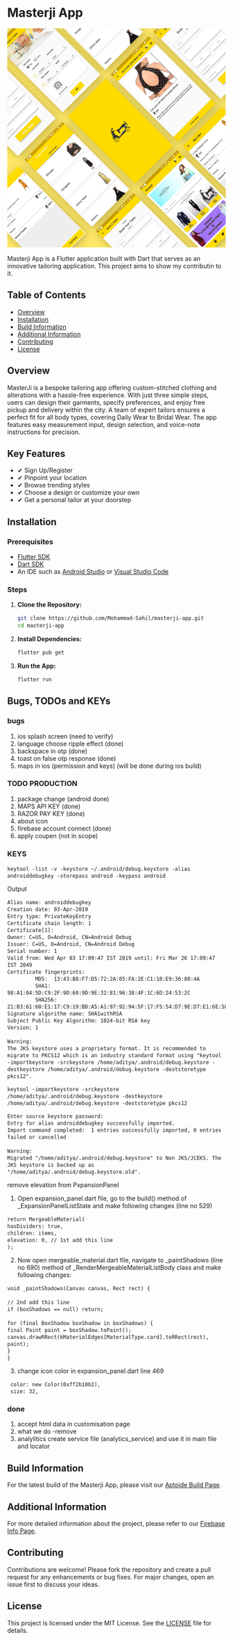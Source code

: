 # Masterji App

![Masterji Banner](/banner.png)

Masterji App is a Flutter application built with Dart that serves as an innovative tailoring application. This project aims to show my contributin to it.

## Table of Contents

- [Overview](#overview)
- [Installation](#installation)
- [Build Information](#build-information)
- [Additional Information](#additional-information)
- [Contributing](#contributing)
- [License](#license)

## Overview

MasterJi is a bespoke tailoring app offering custom-stitched clothing and alterations with a hassle-free experience. With just three simple steps, users can design their garments, specify preferences, and enjoy free pickup and delivery within the city. A team of expert tailors ensures a perfect fit for all body types, covering Daily Wear to Bridal Wear. The app features easy measurement input, design selection, and voice-note instructions for precision.

## Key Features

- ✔ Sign Up/Register
- ✔ Pinpoint your location
- ✔ Browse trending styles
- ✔ Choose a design or customize your own
- ✔ Get a personal tailor at your doorstep

## Installation

### Prerequisites

- [Flutter SDK](https://flutter.dev/docs/get-started/install)
- [Dart SDK](https://dart.dev/get-dart)
- An IDE such as [Android Studio](https://developer.android.com/studio) or [Visual Studio Code](https://code.visualstudio.com/)

### Steps

1. **Clone the Repository:**

   ```bash
   git clone https://github.com/Mohammad-Sahil/masterji-app.git
   cd masterji-app
   ```

2. **Install Dependencies:**

   ```bash
   flutter pub get
   ```

3. **Run the App:**

   ```bash
   flutter run
   ```

## Bugs, TODOs and KEYs

### bugs

1. ios splash screen (need to verify)
2. language choose ripple effect (done)
3. backspace in otp (done)
4. toast on false otp response (done)
5. maps in ios (permission and keys) (will be done during ios build)

### TODO PRODUCTION

1. package change (android done)
2. MAPS API KEY (done)
3. RAZOR PAY KEY (done)
4. about icon
5. firebase account connect (done)
6. apply coupen (not in scope)

### KEYS

```
keytool -list -v -keystore ~/.android/debug.keystore -alias androiddebugkey -storepass android -keypass android
```

Output

```
Alias name: androiddebugkey
Creation date: 03-Apr-2019
Entry type: PrivateKeyEntry
Certificate chain length: 1
Certificate[1]:
Owner: C=US, O=Android, CN=Android Debug
Issuer: C=US, O=Android, CN=Android Debug
Serial number: 1
Valid from: Wed Apr 03 17:09:47 IST 2019 until: Fri Mar 26 17:09:47 IST 2049
Certificate fingerprints:
         MD5:  13:43:B8:F7:D5:72:2A:05:FA:2E:C1:18:E9:36:80:4A
         SHA1: 98:A1:04:5D:C9:2F:9D:60:9D:9E:32:81:96:38:4F:1C:6D:24:53:2C
         SHA256: 21:B3:61:60:E1:17:C9:19:BD:A5:A1:97:92:94:5F:17:F5:54:D7:9E:D7:E1:6E:58:09:B7:C3:3D:19:7C:98:EA
Signature algorithm name: SHA1withRSA
Subject Public Key Algorithm: 1024-bit RSA key
Version: 1

Warning:
The JKS keystore uses a proprietary format. It is recommended to migrate to PKCS12 which is an industry standard format using "keytool -importkeystore -srckeystore /home/aditya/.android/debug.keystore -destkeystore /home/aditya/.android/debug.keystore -deststoretype pkcs12".

```

```
keytool -importkeystore -srckeystore /home/aditya/.android/debug.keystore -destkeystore /home/aditya/.android/debug.keystore -deststoretype pkcs12
```

```
Enter source keystore password:
Entry for alias androiddebugkey successfully imported.
Import command completed:  1 entries successfully imported, 0 entries failed or cancelled

Warning:
Migrated "/home/aditya/.android/debug.keystore" to Non JKS/JCEKS. The JKS keystore is backed up as "/home/aditya/.android/debug.keystore.old".
```

remove elevation from PxpansionPanel

1. Open expansion_panel.dart file, go to the build() method of \_ExpansionPanelListState and make following changes (line no 529)

```
return MergeableMaterial(
hasDividers: true,
children: items,
elevation: 0, // 1st add this line
);
```

2. Now open mergeable_material.dart file, navigate to _paintShadows (line no 690) method of _RenderMergeableMaterialListBody class and make following changes:

```
void _paintShadows(Canvas canvas, Rect rect) {

// 2nd add this line
if (boxShadows == null) return;

for (final BoxShadow boxShadow in boxShadows) {
final Paint paint = boxShadow.toPaint();
canvas.drawRRect(kMaterialEdges[MaterialType.card].toRRect(rect), paint);
}
}
```

3. change icon color in expansion_panel.dart line 469

```
 color: new Color(0xff2b10b2),
 size: 32,
```


### done 

1. accept html data in customisation page 
2. what we do -remove
3. analylitics create service file (analytics_service) and use it in main file and locator


## Build Information

For the latest build of the Masterji App, please visit our [Aptoide Build Page](https://masterji-masterji.en.aptoide.com/app).

## Additional Information

For more detailed information about the project, please refer to our [Firebase Info Page](https://masterji-19f75.firebaseapp.com/).

## Contributing

Contributions are welcome! Please fork the repository and create a pull request for any enhancements or bug fixes. For major changes, open an issue first to discuss your ideas.

## License

This project is licensed under the MIT License. See the [LICENSE](LICENSE) file for details.
